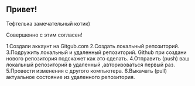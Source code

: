 ## Привет!

Тефтелька замечательный котик)

Совершенно с этим согласен!

1.Создали аккаунт на Gitgub.com
2.Создать локальный репозиторий.
3.Подружить локальный и удаленный репозиторий. Github при создани нового репозитория подскажет как это сделать.
4.Отправить (push) ваш локальный репозиторий в удаленный ,авторизоваться первый раз.
5.Провести изменения с другого компьютера.
6.Выкачать (pull) актуальное состояние из удаленного репозитория.